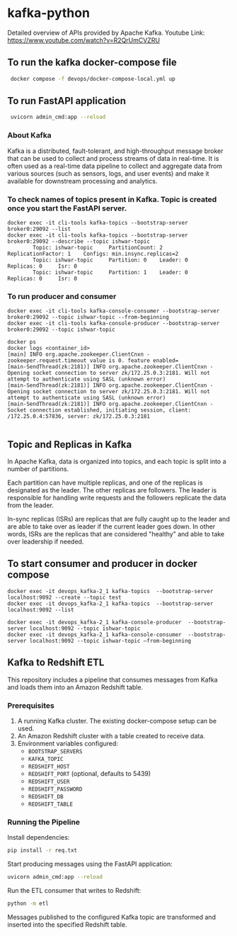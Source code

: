 # kafka-python
Detailed overview of APIs provided by Apache Kafka. 
Youtube Link: https://www.youtube.com/watch?v=R2QrUmCVZRU

## To run the kafka docker-compose file

```bash
 docker compose -f devops/docker-compose-local.yml up  
```
## To run FastAPI application

```bash
 uvicorn admin_cmd:app --reload
```

### About Kafka
Kafka is a distributed, fault-tolerant, and high-throughput message broker that can be used to collect and process streams of data in real-time. It is often used as a real-time data pipeline to collect and aggregate data from various sources (such as sensors, logs, and user events) and make it available for downstream processing and analytics.

### To check names of topics present in Kafka. Topic is created once you start the FastAPI server. 
``` 
docker exec -it cli-tools kafka-topics --bootstrap-server broker0:29092 --list
docker exec -it cli-tools kafka-topics --bootstrap-server broker0:29092 --describe --topic ishwar-topic
        Topic: ishwar-topic     PartitionCount: 2       ReplicationFactor: 1    Configs: min.insync.replicas=2
        Topic: ishwar-topic     Partition: 0    Leader: 0       Replicas: 0     Isr: 0
        Topic: ishwar-topic     Partition: 1    Leader: 0       Replicas: 0     Isr: 0

```

### To run producer and consumer
```
docker exec -it cli-tools kafka-console-consumer --bootstrap-server broker0:29092 --topic ishwar-topic --from-beginning
docker exec -it cli-tools kafka-console-producer --bootstrap-server broker0:29092 --topic ishwar-topic  
```


```
docker ps
docker logs <container_id>
[main] INFO org.apache.zookeeper.ClientCnxn - zookeeper.request.timeout value is 0. feature enabled=
[main-SendThread(zk:2181)] INFO org.apache.zookeeper.ClientCnxn - Opening socket connection to server zk/172.25.0.3:2181. Will not attempt to authenticate using SASL (unknown error)
[main-SendThread(zk:2181)] INFO org.apache.zookeeper.ClientCnxn - Opening socket connection to server zk/172.25.0.3:2181. Will not attempt to authenticate using SASL (unknown error)
[main-SendThread(zk:2181)] INFO org.apache.zookeeper.ClientCnxn - Socket connection established, initiating session, client: /172.25.0.4:57836, server: zk/172.25.0.3:2181


```

## Topic and Replicas in Kafka

In Apache Kafka, data is organized into topics, and each topic is split into a number of partitions. 

Each partition can have multiple replicas, and one of the replicas is designated as the leader. The other replicas are followers. The leader is responsible for handling write requests and the followers replicate the data from the leader.

In-sync replicas (ISRs) are replicas that are fully caught up to the leader and are able to take over as leader if the current leader goes down. In other words, ISRs are the replicas that are considered "healthy" and able to take over leadership if needed.

## To start consumer and producer in docker compose

```
docker exec -it devops_kafka-2_1 kafka-topics  --bootstrap-server localhost:9092 --create --topic test
docker exec -it devops_kafka-2_1 kafka-topics  --bootstrap-server localhost:9092 --list  

docker exec -it devops_kafka-2_1 kafka-console-producer  --bootstrap-server localhost:9092 --topic ishwar-topic
docker exec -it devops_kafka-2_1 kafka-console-consumer  --bootstrap-server localhost:9092 --topic ishwar-topic —from-beginning

```

## Kafka to Redshift ETL

This repository includes a pipeline that consumes messages from Kafka and loads them into an Amazon Redshift table.

### Prerequisites

1. A running Kafka cluster. The existing docker-compose setup can be used.
2. An Amazon Redshift cluster with a table created to receive data.
3. Environment variables configured:
   - `BOOTSTRAP_SERVERS`
   - `KAFKA_TOPIC`
   - `REDSHIFT_HOST`
   - `REDSHIFT_PORT` (optional, defaults to 5439)
   - `REDSHIFT_USER`
   - `REDSHIFT_PASSWORD`
   - `REDSHIFT_DB`
   - `REDSHIFT_TABLE`

### Running the Pipeline

Install dependencies:

```bash
pip install -r req.txt
```

Start producing messages using the FastAPI application:

```bash
uvicorn admin_cmd:app --reload
```

Run the ETL consumer that writes to Redshift:

```bash
python -m etl
```

Messages published to the configured Kafka topic are transformed and inserted into the specified Redshift table.

